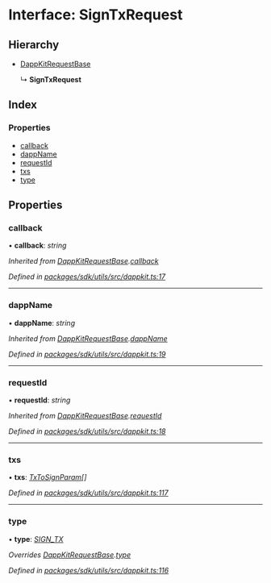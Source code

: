 # Interface: SignTxRequest

## Hierarchy

* [DappKitRequestBase](_packages_sdk_utils_src_dappkit_.dappkitrequestbase.md)

  ↳ **SignTxRequest**

## Index

### Properties

* [callback](_packages_sdk_utils_src_dappkit_.signtxrequest.md#callback)
* [dappName](_packages_sdk_utils_src_dappkit_.signtxrequest.md#dappname)
* [requestId](_packages_sdk_utils_src_dappkit_.signtxrequest.md#requestid)
* [txs](_packages_sdk_utils_src_dappkit_.signtxrequest.md#txs)
* [type](_packages_sdk_utils_src_dappkit_.signtxrequest.md#type)

## Properties

###  callback

• **callback**: *string*

*Inherited from [DappKitRequestBase](_packages_sdk_utils_src_dappkit_.dappkitrequestbase.md).[callback](_packages_sdk_utils_src_dappkit_.dappkitrequestbase.md#callback)*

*Defined in [packages/sdk/utils/src/dappkit.ts:17](https://github.com/celo-org/celo-monorepo/blob/master/packages/sdk/utils/src/dappkit.ts#L17)*

___

###  dappName

• **dappName**: *string*

*Inherited from [DappKitRequestBase](_packages_sdk_utils_src_dappkit_.dappkitrequestbase.md).[dappName](_packages_sdk_utils_src_dappkit_.dappkitrequestbase.md#dappname)*

*Defined in [packages/sdk/utils/src/dappkit.ts:19](https://github.com/celo-org/celo-monorepo/blob/master/packages/sdk/utils/src/dappkit.ts#L19)*

___

###  requestId

• **requestId**: *string*

*Inherited from [DappKitRequestBase](_packages_sdk_utils_src_dappkit_.dappkitrequestbase.md).[requestId](_packages_sdk_utils_src_dappkit_.dappkitrequestbase.md#requestid)*

*Defined in [packages/sdk/utils/src/dappkit.ts:18](https://github.com/celo-org/celo-monorepo/blob/master/packages/sdk/utils/src/dappkit.ts#L18)*

___

###  txs

• **txs**: *[TxToSignParam](_packages_sdk_utils_src_dappkit_.txtosignparam.md)[]*

*Defined in [packages/sdk/utils/src/dappkit.ts:117](https://github.com/celo-org/celo-monorepo/blob/master/packages/sdk/utils/src/dappkit.ts#L117)*

___

###  type

• **type**: *[SIGN_TX](../enums/_packages_sdk_utils_src_dappkit_.dappkitrequesttypes.md#sign_tx)*

*Overrides [DappKitRequestBase](_packages_sdk_utils_src_dappkit_.dappkitrequestbase.md).[type](_packages_sdk_utils_src_dappkit_.dappkitrequestbase.md#type)*

*Defined in [packages/sdk/utils/src/dappkit.ts:116](https://github.com/celo-org/celo-monorepo/blob/master/packages/sdk/utils/src/dappkit.ts#L116)*
